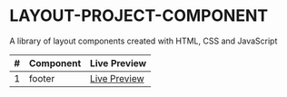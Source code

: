 # LAYOUT-PROJECT-COMPONENT

A library of layout components created with HTML, CSS and JavaScript

|  #  | Component       | Live Preview                                                                   |
| :-: | :-------------- | :----------------------------------------------------------------------------- |
|  1  | footer       | [Live Preview](https://nashki.github.io/layout/footer)       |
